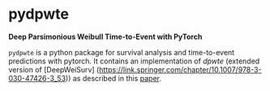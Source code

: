 # pydpwte
   __Deep Parsimonious Weibull Time-to-Event with PyTorch__
   
`pydpwte` is a python package for survival analysis and time-to-event predictions with pytorch. It contains an implementation of _dpwte_ (extended version of [DeepWeiSurv] (https://link.springer.com/chapter/10.1007/978-3-030-47426-3_53)) as described in this [paper](https://hal.archives-ouvertes.fr/hal-03263989/document).
